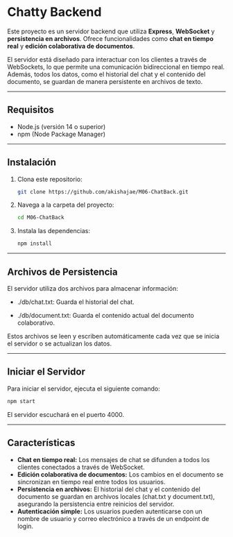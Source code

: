 # Chatty Backend
Este proyecto es un servidor backend que utiliza **Express**, **WebSocket** y **persistencia en archivos**. Ofrece funcionalidades como **chat en tiempo real** y **edición colaborativa de documentos**.

El servidor está diseñado para interactuar con los clientes a través de WebSockets, lo que permite una comunicación bidireccional en tiempo real. Además, todos los datos, como el historial del chat y el contenido del documento, se guardan de manera persistente en archivos de texto.

---

## Requisitos

- Node.js (versión 14 o superior)
- npm (Node Package Manager)

---

## Instalación

1. Clona este repositorio:

   ```bash
   git clone https://github.com/akishajae/M06-ChatBack.git

2. Navega a la carpeta del proyecto:
   ```bash
   cd M06-ChatBack

3. Instala las dependencias:
   ```bash
   npm install

---

## Archivos de Persistencia

El servidor utiliza dos archivos para almacenar información:

- ./db/chat.txt: Guarda el historial del chat.

- ./db/document.txt: Guarda el contenido actual del documento colaborativo.

Estos archivos se leen y escriben automáticamente cada vez que se inicia el servidor o se actualizan los datos.

---

## Iniciar el Servidor
Para iniciar el servidor, ejecuta el siguiente comando:

```bash
npm start
```
El servidor escuchará en el puerto 4000.

---

## Características
- **Chat en tiempo real:** Los mensajes de chat se difunden a todos los clientes conectados a través de WebSocket.
- **Edición colaborativa de documentos:** Los cambios en el documento se sincronizan en tiempo real entre todos los usuarios.
- **Persistencia en archivos:** El historial del chat y el contenido del documento se guardan en archivos locales (chat.txt y document.txt), asegurando la persistencia entre reinicios del servidor.
- **Autenticación simple:** Los usuarios pueden autenticarse con un nombre de usuario y correo electrónico a través de un endpoint de login.

